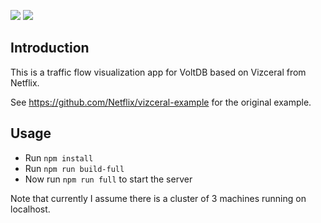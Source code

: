 ![](https://raw.githubusercontent.com/Netflix/vizceral/master/logo.png)
![](https://www.voltdb.com/wp-content/uploads/2017/02/VoltDB_1805C.png)

## Introduction

This is a traffic flow visualization app for VoltDB based on Vizceral from Netflix.

See https://github.com/Netflix/vizceral-example for the original example.

## Usage
- Run `npm install`
- Run `npm run build-full`
- Now run `npm run full` to start the server

Note that currently I assume there is a cluster of 3 machines running on localhost.
